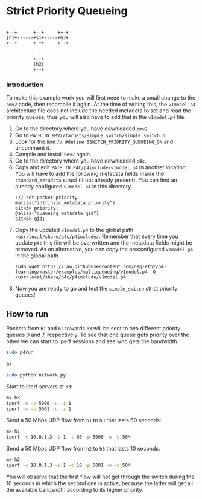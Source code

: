 # Strict Priority Queueing

```

+--+      +--+     ++-+
|h1+------+s1+-----+h3+
+--+      +-++     +--+
            |
            |
          +-++
          |h2|
          +-++

```


### Introduction

To make this example work you will first need to make a small change to the `bmv2` code,
then recompile it again. At the time  of writing this, the `v1model.p4` architecture
file does not include the needed metadata to set and read the priority queues,
thus you will also have to add that in the `v1model.p4` file.

1. Go to the directory where you have downloaded `bmv2`. 
2. Go to `PATH_TO_BMV2/targets/simple_switch/simple_switch.h`.
3. Look for the line `// #define SSWITCH_PRIORITY_QUEUEING_ON` and uncomment it.
4. Compile and install `bmv2` again.
5. Go to the directory where you have downloaded `p4c`.
6. Copy and edit `PATH_TO_P4C/p4include/v1model.p4` in another location. You will have to add the following metadata fields inside the `standard_metadata` struct (if not already present). You can find an already configured `v1model.p4` in this directory.
    ``` 
    /// set packet priority
    @alias("intrinsic_metadata.priority")
    bit<3> priority;
    @alias("queueing_metadata.qid")
    bit<5> qid;
    ```
7. Copy the updated `v1model.p4` to the global path `/usr/local/share/p4c/p4include/`. Remember that every time you update `p4c` this file will be overwritten and the metadata fields might be removed. As an alternative, you can copy the preconfigured `v1model.p4` in the global path.
    ```
    sudo wget https://raw.githubusercontent.com/nsg-ethz/p4-learning/master/examples/multiqueueing/v1model.p4 -O /usr/local/share/p4c/p4include/v1model.p4
    ```
8. Now you are ready to go and test the `simple_switch` strict priority queues!


## How to run

Packets from `h1` and `h2` towards `h3` will be sent to two different priority queues 0 and 7, respectively. To see that one queue gets priority over the other we can start to iperf sessions and see who gets the bandwidth.

```bash
sudo p4run
```

or
```bash
sudo python network.py
```

Start to iperf servers at `h3`:
```bash
mx h3
iperf -s -p 5000 -u -i 1
iperf -s -p 5001 -u -i 1
```

Send a 50 Mbps UDP flow from `h1` to `h3` that lasts 60 seconds:
```bash
mx h1
iperf -c 10.0.1.3 -i 1 -t 60 -p 5000 -u -b 50M
```

Send a 50 Mbps UDP flow from `h2` to `h3` that lasts 10 seconds:
```bash
mx h2
iperf -c 10.0.1.3 -i 1 -t 10 -p 5001 -u -b 50M
```

You will observe that the first flow will not get through the switch during the 10 seconds in which the second one is active, because the latter will get all the available bandwidth according to its higher priority.